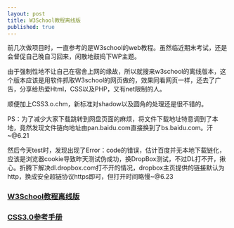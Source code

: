 ```yaml
---
layout: post
title: W3School教程离线版
published: true
---
```


前几次做项目时，一直参考的是W3school的web教程。虽然临近期末考试，还是会督促自己晚自习回来，闲散地鼓捣下WP主题。

由于强制性地不让自己在宿舍上网的缘故，所以就搜来w3school的离线版本，这个版本应该是用软件抓取W3school的网页做的，效果同看网页一样，还去了广告，分享给热爱Html，CSS以及PHP，又有net限制的人。

顺便加上CSS3.o.chm，新标准对shadow以及圆角的处理还是很不错的。

PS：为了减少大家下载跳转到网盘页面的麻烦，将文件下载地址特意调到了本地，竟然发现文件链向地址由pan.baidu.com直接换到了bs.baidu.com。汗\~@6.21

然后今天test时，发现出现了Error：code的错误，估计百度并无本地下载链化，应该是浏览器cookie导致昨天测试伪成功，换DropBox测试，不过DL打不开，揪心。折腾下解决dl.dropbox.com打不开的情况，dropbox主页提供的链接默认为http，换成安全超链协议https即可，但打开时间略慢\~@6.23

### [W3School教程离线版](https://dl.dropbox.com/u/87222924/W3school%E7%A6%BB%E7%BA%BF%E7%89%88.chm)

### [CSS3.0参考手册](https://dl.dropbox.com/u/87222924/css3.0%E5%8F%82%E8%80%83%E6%89%8B%E5%86%8C.chm)
